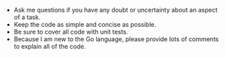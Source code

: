 - Ask me questions if you have any doubt or uncertainty about an aspect of a task.
- Keep the code as simple and concise as possible.
- Be sure to cover all code with unit tests.
- Because I am new to the Go language, please provide lots of comments to explain all of the code.


